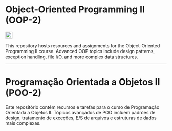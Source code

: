# Object-Oriented Programming II (OOP-2)

<kbd>[<img title="Portugese Brazilian" alt="Portuguese" src="    https://flagicons.lipis.dev/flags/4x3/br.svg" width="22">](README_PT.md)</kbd>

This repository hosts resources and assignments for the Object-Oriented Programming II course. Advanced OOP topics include design patterns, exception handling, file I/O, and more complex data structures.

---

# Programação Orientada a Objetos II (POO-2)

Este repositório contém recursos e tarefas para o curso de Programação Orientada a Objetos II. Tópicos avançados de POO incluem padrões de design, tratamento de exceções, E/S de arquivos e estruturas de dados mais complexas.